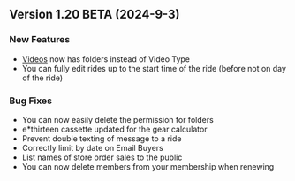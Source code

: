  ## Version 1.20 BETA (2024-9-3)
 ### New Features
 - [Videos](/Video/browse) now has folders instead of Video Type
 - You can fully edit rides up to the start time of the ride (before not on day of the ride)

 ### Bug Fixes
 - You can now easily delete the permission for folders
 - e*thirteen cassette updated for the gear calculator
 - Prevent double texting of message to a ride
 - Correctly limit by date on Email Buyers
 - List names of store order sales to the public
 - You can now delete members from your membership when renewing
